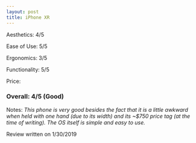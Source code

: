 ```yaml
---
layout: post
title: iPhone XR
---
```


Aesthetics: 4/5

Ease of Use: 5/5

Ergonomics: 3/5

Functionality: 5/5

Price:$$$$

### Overall: 4/5 (Good)

Notes: *This phone is very good besides the fact that it is a little awkward when held with one hand (due to its width) and its 
~$750 price tag (at the time of writing). The OS itself is simple and easy to use.*

Review written on 1/30/2019
